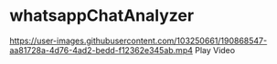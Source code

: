# whatsappChatAnalyzer


https://user-images.githubusercontent.com/103250661/190868547-aa81728a-4d76-4ad2-bedd-f12362e345ab.mp4
Play Video
